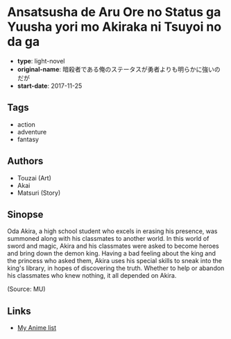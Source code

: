 # Ansatsusha de Aru Ore no Status ga Yuusha yori mo Akiraka ni Tsuyoi no da ga

-   **type**: light-novel
-   **original-name**: 暗殺者である俺のステータスが勇者よりも明らかに強いのだが
-   **start-date**: 2017-11-25

## Tags

-   action
-   adventure
-   fantasy

## Authors

-   Touzai (Art)
-   Akai
-   Matsuri (Story)

## Sinopse

Oda Akira, a high school student who excels in erasing his presence, was summoned along with his classmates to another world. In this world of sword and magic, Akira and his classmates were asked to become heroes and bring down the demon king. Having a bad feeling about the king and the princess who asked them, Akira uses his special skills to sneak into the king's library, in hopes of discovering the truth. Whether to help or abandon his classmates who knew nothing, it all depended on Akira.

(Source: MU)

## Links

-   [My Anime list](https://myanimelist.net/manga/115066/Ansatsusha_de_Aru_Ore_no_Status_ga_Yuusha_yori_mo_Akiraka_ni_Tsuyoi_no_da_ga)
